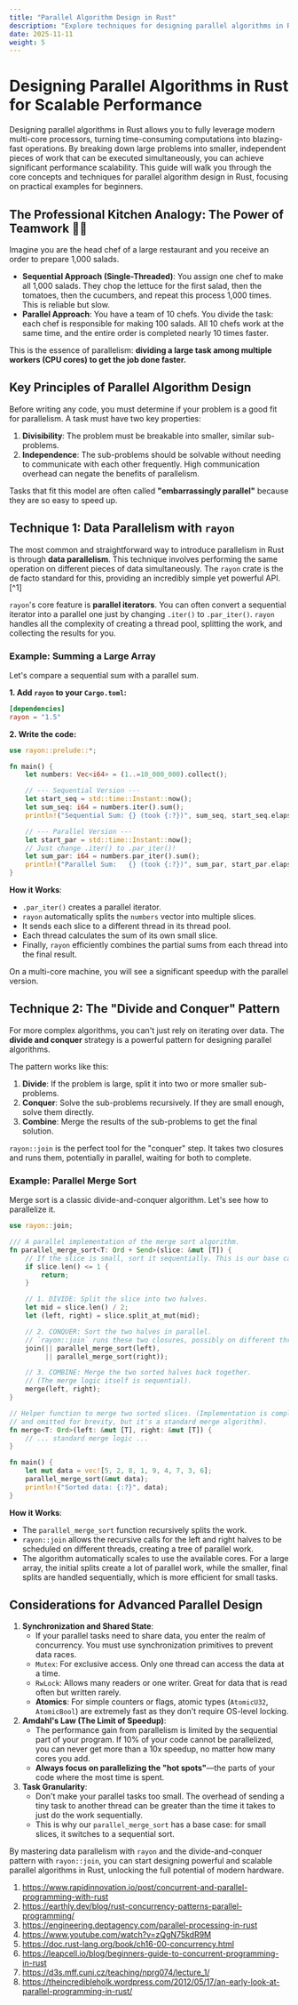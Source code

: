 ```yaml
---
title: "Parallel Algorithm Design in Rust"
description: "Explore techniques for designing parallel algorithms in Rust for performance scalability."
date: 2025-11-11
weight: 5
---
```


# Designing Parallel Algorithms in Rust for Scalable Performance

Designing parallel algorithms in Rust allows you to fully leverage modern multi-core processors, turning time-consuming computations into blazing-fast operations. By breaking down large problems into smaller, independent pieces of work that can be executed simultaneously, you can achieve significant performance scalability. This guide will walk you through the core concepts and techniques for parallel algorithm design in Rust, focusing on practical examples for beginners.

## The Professional Kitchen Analogy: The Power of Teamwork 🧑🍳

Imagine you are the head chef of a large restaurant and you receive an order to prepare 1,000 salads.

- **Sequential Approach (Single-Threaded)**: You assign one chef to make all 1,000 salads. They chop the lettuce for the first salad, then the tomatoes, then the cucumbers, and repeat this process 1,000 times. This is reliable but slow.
- **Parallel Approach**: You have a team of 10 chefs. You divide the task: each chef is responsible for making 100 salads. All 10 chefs work at the same time, and the entire order is completed nearly 10 times faster.

This is the essence of parallelism: **dividing a large task among multiple workers (CPU cores) to get the job done faster.**

## Key Principles of Parallel Algorithm Design

Before writing any code, you must determine if your problem is a good fit for parallelism. A task must have two key properties:

1. **Divisibility**: The problem must be breakable into smaller, similar sub-problems.
2. **Independence**: The sub-problems should be solvable without needing to communicate with each other frequently. High communication overhead can negate the benefits of parallelism.

Tasks that fit this model are often called **"embarrassingly parallel"** because they are so easy to speed up.

## Technique 1: Data Parallelism with `rayon`

The most common and straightforward way to introduce parallelism in Rust is through **data parallelism**. This technique involves performing the same operation on different pieces of data simultaneously. The `rayon` crate is the de facto standard for this, providing an incredibly simple yet powerful API.[^1]

`rayon`'s core feature is **parallel iterators**. You can often convert a sequential iterator into a parallel one just by changing `.iter()` to `.par_iter()`. `rayon` handles all the complexity of creating a thread pool, splitting the work, and collecting the results for you.

### Example: Summing a Large Array

Let's compare a sequential sum with a parallel sum.

**1. Add `rayon` to your `Cargo.toml`:**

```toml
[dependencies]
rayon = "1.5"
```

**2. Write the code:**

```rust
use rayon::prelude::*;

fn main() {
    let numbers: Vec<i64> = (1..=10_000_000).collect();

    // --- Sequential Version ---
    let start_seq = std::time::Instant::now();
    let sum_seq: i64 = numbers.iter().sum();
    println!("Sequential Sum: {} (took {:?})", sum_seq, start_seq.elapsed());

    // --- Parallel Version ---
    let start_par = std::time::Instant::now();
    // Just change .iter() to .par_iter()!
    let sum_par: i64 = numbers.par_iter().sum();
    println!("Parallel Sum:   {} (took {:?})", sum_par, start_par.elapsed());
}
```

**How it Works**:

- `.par_iter()` creates a parallel iterator.
- `rayon` automatically splits the `numbers` vector into multiple slices.
- It sends each slice to a different thread in its thread pool.
- Each thread calculates the sum of its own small slice.
- Finally, `rayon` efficiently combines the partial sums from each thread into the final result.

On a multi-core machine, you will see a significant speedup with the parallel version.

## Technique 2: The "Divide and Conquer" Pattern

For more complex algorithms, you can't just rely on iterating over data. The **divide and conquer** strategy is a powerful pattern for designing parallel algorithms.

The pattern works like this:

1. **Divide**: If the problem is large, split it into two or more smaller sub-problems.
2. **Conquer**: Solve the sub-problems recursively. If they are small enough, solve them directly.
3. **Combine**: Merge the results of the sub-problems to get the final solution.

`rayon::join` is the perfect tool for the "conquer" step. It takes two closures and runs them, potentially in parallel, waiting for both to complete.

### Example: Parallel Merge Sort

Merge sort is a classic divide-and-conquer algorithm. Let's see how to parallelize it.

```rust
use rayon::join;

/// A parallel implementation of the merge sort algorithm.
fn parallel_merge_sort<T: Ord + Send>(slice: &mut [T]) {
    // If the slice is small, sort it sequentially. This is our base case.
    if slice.len() <= 1 {
        return;
    }

    // 1. DIVIDE: Split the slice into two halves.
    let mid = slice.len() / 2;
    let (left, right) = slice.split_at_mut(mid);

    // 2. CONQUER: Sort the two halves in parallel.
    // `rayon::join` runs these two closures, possibly on different threads.
    join(|| parallel_merge_sort(left),
         || parallel_merge_sort(right));

    // 3. COMBINE: Merge the two sorted halves back together.
    // (The merge logic itself is sequential).
    merge(left, right);
}

// Helper function to merge two sorted slices. (Implementation is complex
// and omitted for brevity, but it's a standard merge algorithm).
fn merge<T: Ord>(left: &mut [T], right: &mut [T]) {
    // ... standard merge logic ...
}

fn main() {
    let mut data = vec![5, 2, 8, 1, 9, 4, 7, 3, 6];
    parallel_merge_sort(&mut data);
    println!("Sorted data: {:?}", data);
}
```

**How it Works**:

- The `parallel_merge_sort` function recursively splits the work.
- `rayon::join` allows the recursive calls for the left and right halves to be scheduled on different threads, creating a tree of parallel work.
- The algorithm automatically scales to use the available cores. For a large array, the initial splits create a lot of parallel work, while the smaller, final splits are handled sequentially, which is more efficient for small tasks.


## Considerations for Advanced Parallel Design

1. **Synchronization and Shared State**:
    - If your parallel tasks need to share data, you enter the realm of concurrency. You must use synchronization primitives to prevent data races.
    - `Mutex`: For exclusive access. Only one thread can access the data at a time.
    - `RwLock`: Allows many readers or one writer. Great for data that is read often but written rarely.
    - **Atomics**: For simple counters or flags, atomic types (`AtomicU32`, `AtomicBool`) are extremely fast as they don't require OS-level locking.
2. **Amdahl's Law (The Limit of Speedup)**:
    - The performance gain from parallelism is limited by the sequential part of your program. If 10% of your code cannot be parallelized, you can never get more than a 10x speedup, no matter how many cores you add.
    - **Always focus on parallelizing the "hot spots"**—the parts of your code where the most time is spent.
3. **Task Granularity**:
    - Don't make your parallel tasks too small. The overhead of sending a tiny task to another thread can be greater than the time it takes to just do the work sequentially.
    - This is why our `parallel_merge_sort` has a base case: for small slices, it switches to a sequential sort.

By mastering data parallelism with `rayon` and the divide-and-conquer pattern with `rayon::join`, you can start designing powerful and scalable parallel algorithms in Rust, unlocking the full potential of modern hardware.

1. https://www.rapidinnovation.io/post/concurrent-and-parallel-programming-with-rust
2. https://earthly.dev/blog/rust-concurrency-patterns-parallel-programming/
3. https://engineering.deptagency.com/parallel-processing-in-rust
4. https://www.youtube.com/watch?v=zQgN75kdR9M
5. https://doc.rust-lang.org/book/ch16-00-concurrency.html
6. https://leapcell.io/blog/beginners-guide-to-concurrent-programming-in-rust
7. https://d3s.mff.cuni.cz/teaching/nprg074/lecture_1/
8. https://theincredibleholk.wordpress.com/2012/05/17/an-early-look-at-parallel-programming-in-rust/
